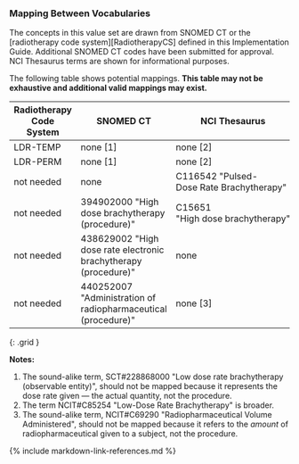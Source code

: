### Mapping Between Vocabularies

The concepts in this value set are drawn from SNOMED CT or the [radiotherapy code system][RadiotherapyCS] defined in this Implementation Guide. Additional SNOMED CT codes have been submitted for approval. NCI Thesaurus terms are shown for informational purposes.

The following table shows potential mappings. **This table may not be exhaustive and additional valid mappings may exist.**

| **Radiotherapy Code System** | **SNOMED CT**                  | **NCI Thesaurus**                 |
| --------- | ------------------------------ | --------------------------------- |
| LDR-TEMP  | none [1]  | none [2] |
| LDR-PERM  | none [1]  | none [2] |
| not needed | none | C116542 "Pulsed-Dose Rate Brachytherapy" |
| not needed |  394902000  "High dose brachytherapy (procedure)"   | C15651 "High dose brachytherapy"  |
| not needed | 438629002 "High dose rate electronic brachytherapy (procedure)" | none   |
| not needed | 440252007 "Administration of radiopharmaceutical (procedure)" | none [3] |
{: .grid }

**Notes:**

1. The sound-alike term, SCT#228868000 "Low dose rate brachytherapy (observable entity)", should not be mapped because it represents the dose rate given — the actual quantity, not the procedure.
2. The term NCIT#C85254 "Low-Dose Rate Brachytherapy" is broader.
3. The sound-alike term, NCIT#C69290 "Radiopharmaceutical Volume Administered", should not be mapped because it refers to the *amount* of radiopharmaceutical given to a subject, not the procedure.

{% include markdown-link-references.md %}
